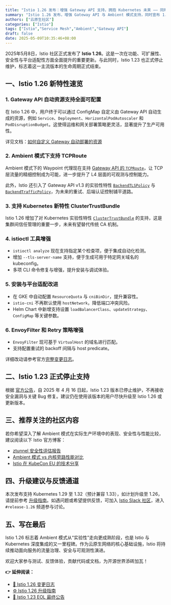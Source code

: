 ```yaml
---
title: "Istio 1.26 发布：增强 Gateway API 支持，拥抱 Kubernetes 未来 —— 同时告别 1.23 版本"
summary: "Istio 1.26 发布，增强 Gateway API 与 Ambient 模式支持，同时宣布 1.23 停止维护。"
authors: ["云原生社区"]
categories: ["Istio"]
tags: ["Istio","Service Mesh","Ambient","Gateway API"]
draft: false
date: 2025-05-09T10:35:46+08:00
---
```


2025年5月8日，Istio 社区正式发布了 **Istio 1.26**。这是一次在功能、可扩展性、安全性与平台适配性方面全面提升的重要更新。与此同时，Istio 1.23 也正式停止维护，标志着这一主流版本的生命周期正式结束。

## 一、Istio 1.26 新特性速览

### 1. Gateway API 自动资源支持全面可配置

在 Istio 1.26 中，用户终于可以通过 ConfigMap 自定义由 Gateway API 自动生成的资源，例如 `Service`、`Deployment`、`HorizontalPodAutoscaler` 和 `PodDisruptionBudget`。这使得运维和网关部署策略更灵活，显著提升了生产可用性。

详见文档：[如何自定义 Gateway 自动部署的资源](https://istio.io/latest/docs/tasks/traffic-management/ingress/gateway-api/#automated-deployment)

### 2. Ambient 模式下支持 TCPRoute

Ambient 模式下的 Waypoint 代理现在支持 [Gateway API 的 `TCPRoute`](https://gateway-api.sigs.k8s.io/guides/tcp/)，让 TCP 层流量的精细控制成为可能，进一步提升了 L4 层面的可观测与控制能力。

此外，Istio 还引入了 Gateway API v1.3 的实验性特性 [`BackendTLSPolicy`](https://gateway-api.sigs.k8s.io/api-types/backendtlspolicy/) 与 [`BackendTrafficPolicy`](https://gateway-api.sigs.k8s.io/api-types/backendtrafficpolicy/)，为未来的重试、后端认证控制铺平道路。

### 3. 支持 Kubernetes 新特性 ClusterTrustBundle

Istio 1.26 增加了对 Kubernetes 实验性特性 [`ClusterTrustBundle`](https://kubernetes.io/docs/reference/access-authn-authz/certificate-signing-requests/#cluster-trust-bundles) 的支持，这是集群间信任管理的重要一步，未来有望替代传统 CA 机制。

### 4. istioctl 工具增强

- `istioctl analyze` 现在支持指定某个检查项，便于集成自动化检测。
- 增加 `--tls-server-name` 支持，便于生成可用于特定网关域名的 kubeconfig。
- 多项 CLI 命令修复与增强，提升安装与调试体验。

### 5. 安装与平台适配改进

- 在 GKE 中自动配置 `ResourceQuota` 与 `cniBinDir`，提升兼容性。
- `istio-cni` 不再默认使用 `hostNetwork`，降低端口冲突风险。
- Helm Chart 中新增支持设置 `loadBalancerClass`、`updateStrategy`、`ConfigMap` 等关键参数。

### 6. EnvoyFilter 和 Retry 策略增强

- `EnvoyFilter` 现可基于 `VirtualHost` 的域名进行匹配。
- 支持配置重试的 backoff 间隔与 host predicate。

详细改动请参考官方[完整变更日志](https://istio.io/latest/news/releases/1.26.x/announcing-1.26/change-notes/)。

## 二、Istio 1.23 正式停止支持

根据 [官方公告](https://istio.io/latest/news/support/announcing-1.23-eol-final/)，自 2025 年 4 月 16 日起，Istio 1.23 版本已停止维护，不再接收安全漏洞与关键 Bug 修复。建议仍在使用该版本的用户尽快升级至 Istio 1.26 或更新版本。

## 三、推荐关注的社区内容

若你希望深入了解 Ambient 模式在实际生产环境中的表现、安全性与性能比较，建议阅读以下 Istio 官方博客：

- [ztunnel 安全性评估报告](https://istio.io/latest/blog/2025/ztunnel-security-assessment/)
- [Ambient 模式 vs 内核旁路性能对比](https://istio.io/latest/blog/2025/ambient-performance/)
- [Istio 在 KubeCon EU 的技术分享](https://istio.io/latest/blog/2025/istio-at-kubecon-eu/)

## 四、升级建议与反馈通道

本次发布支持 Kubernetes 1.29 至 1.32（预计兼容 1.33），如计划升级至 1.26，请提前参考 [升级指南](https://istio.io/latest/news/releases/1.26.x/announcing-1.26/)。如遇问题或希望提供反馈，可加入 [Istio Slack 社区](https://slack.istio.io/)，进入 `#release-1.26` 频道参与讨论。

## 五、写在最后

Istio 1.26 标志着 Ambient 模式从“实验性”走向更成熟阶段，也是 Istio 与 Kubernetes 深度集成的又一里程碑。作为云原生网络的核心基础设施，Istio 将持续推动面向服务的流量治理、安全与可观测性演进。

欢迎大家参与测试、反馈体验，贡献代码或文档，为开源世界添砖加瓦！

**👉 延伸阅读：**

- [📃 Istio 1.26 变更日志](https://istio.io/latest/news/releases/1.26.x/announcing-1.26/change-notes/)
- [⚙️ Istio 1.26 升级指南](https://istio.io/latest/news/releases/1.26.x/announcing-1.26/)
- [📌 Istio 1.23 EOL 最终公告](https://istio.io/latest/news/support/announcing-1.23-eol-final/)
